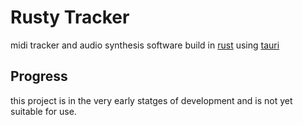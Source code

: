 # Rusty Tracker

midi tracker and audio synthesis software build in [rust](https://www.rust-lang.org/) using [tauri](https://tauri.app/)

## Progress

this project is in the very early statges of development and is not yet suitable for use.
